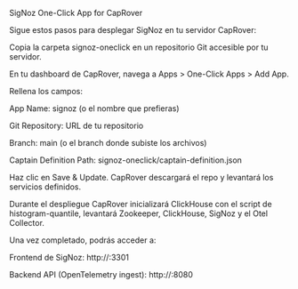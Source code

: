 SigNoz One-Click App for CapRover

Sigue estos pasos para desplegar SigNoz en tu servidor CapRover:

Copia la carpeta signoz-oneclick en un repositorio Git accesible por tu servidor.

En tu dashboard de CapRover, navega a Apps > One-Click Apps > Add App.

Rellena los campos:

App Name: signoz (o el nombre que prefieras)

Git Repository: URL de tu repositorio

Branch: main (o el branch donde subiste los archivos)

Captain Definition Path: signoz-oneclick/captain-definition.json

Haz clic en Save & Update. CapRover descargará el repo y levantará los servicios definidos.

Durante el despliegue CapRover inicializará ClickHouse con el script de histogram-quantile, levantará Zookeeper, ClickHouse, SigNoz y el Otel Collector.

Una vez completado, podrás acceder a:

Frontend de SigNoz: http://<your-captain-root-domain>:3301

Backend API (OpenTelemetry ingest): http://<your-captain-root-domain>:8080
